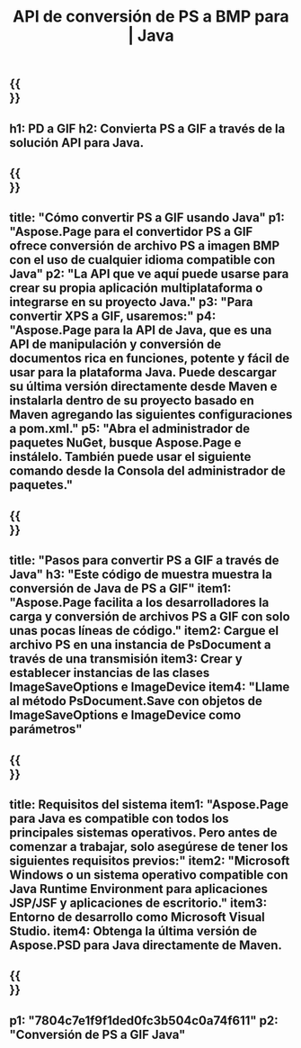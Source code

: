 ﻿---
translation: true
template: /_templates/_conversion-child-java.md
title: API de conversión de PS a BMP para | Java
url: /java/conversion/ps-to-gif/
description: Ejemplo de código de conversión de Java para formato PS a archivo GIF. Utilice este código de ejemplo para convertir PS a GIF dentro de cualquier aplicación basada en Web o Java de escritorio.
informat: PS
outformat: GIF
otherformats: XPS EPS
---

{{<section banner>}}
---
h1: PD a GIF
h2: Convierta PS a GIF a través de la solución API para Java.
---

{{<section overview>}}
---
title: "Cómo convertir PS a GIF usando Java"
p1: "Aspose.Page para el convertidor PS a GIF ofrece conversión de archivo PS a imagen BMP con el uso de cualquier idioma compatible con Java"
p2: "La API que ve aquí puede usarse para crear su propia aplicación multiplataforma o integrarse en su proyecto Java."
p3: "Para convertir XPS a GIF, usaremos:"
p4: "Aspose.Page para la API de Java, que es una API de manipulación y conversión de documentos rica en funciones, potente y fácil de usar para la plataforma Java. Puede descargar su última versión directamente desde Maven e instalarla dentro de su proyecto basado en Maven agregando las siguientes configuraciones a pom.xml."
p5: "Abra el administrador de paquetes NuGet, busque Aspose.Page e instálelo. También puede usar el siguiente comando desde la Consola del administrador de paquetes."
---

{{<section feature1>}}
---
title: "Pasos para convertir PS a GIF a través de Java"
h3: "Este código de muestra muestra la conversión de Java de PS a GIF"
item1: "Aspose.Page facilita a los desarrolladores la carga y conversión de archivos PS a GIF con solo unas pocas líneas de código."
item2: Cargue el archivo PS en una instancia de PsDocument a través de una transmisión
item3: Crear y establecer instancias de las clases ImageSaveOptions e ImageDevice
item4: "Llame al método PsDocument.Save con objetos de ImageSaveOptions e ImageDevice como parámetros"
---

{{<section feature2>}}
---
title: Requisitos del sistema
item1: "Aspose.Page para Java es compatible con todos los principales sistemas operativos. Pero antes de comenzar a trabajar, solo asegúrese de tener los siguientes requisitos previos:"
item2: "Microsoft Windows o un sistema operativo compatible con Java Runtime Environment para aplicaciones JSP/JSF y aplicaciones de escritorio."
item3: Entorno de desarrollo como Microsoft Visual Studio.
item4: Obtenga la última versión de Aspose.PSD para Java directamente de Maven.
---

{{<section gist>}}
---
p1: "7804c7e1f9f1ded0fc3b504c0a74f611"
p2: "Conversión de PS a GIF Java"
---
